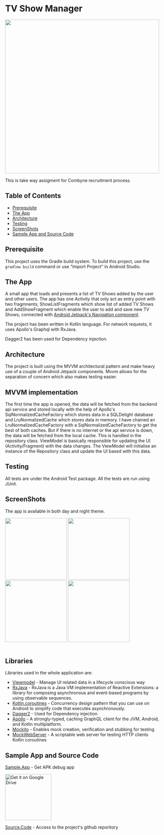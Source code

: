# TV Show Manager

<img src="https://www.svod.org/wp-content/uploads/2014/11/combyne_logo.jpg" width="500" style="max-width:100%;">

This is take way assigment for Combyne recruitment process.

## Table of Contents

- [Prerequisite](#prerequisite)
- [The App](#theapp)
- [Architecture](#architecture)
- [Testing](#testing)
- [ScreenShots](#screenshots)
- [Sample App and Source Code](#sampleappandsourcecode)

## Prerequisite

This project uses the Gradle build system. To build this project, use the
`gradlew build` command or use "Import Project" in Android Studio.

## The App

A small app that loads and presents a list of TV Shows added by the user and other users. 
The app has one Activity that only act as entry point with two fragmnents; ShowListFragments which show list of 
added TV Shows and AddShowFragment which enable the user to add and save new TV Shows; connected with 
 [Android Jetpack's Navigation component](https://developer.android.com/guide/navigation?gclid=Cj0KCQjw1dGJBhD4ARIsANb6Odmh4CV6GS_peBCMej132Lmw-XgWFrSs-QD5qIATxSGStgHi4OLvlkAaAilWEALw_wcB&gclsrc=aw.ds).

The project has been written in Kotlin language. For network requests, it uses Apollo's Graphql with RxJava.

Dagger2 has been used for Dependency injection.

## Architecture
The project is built using the MVVM architectural pattern and make heavy use of a couple of Android Jetpack components. Mvvm allows for the separation of concern which also makes testing easier.


## MVVM implementation
The first time the app is opened, the data will be fetched from the backend api service and stored locally with 
the help of Apollo's SqlNormalizedCacheFactory which stores data in a SQLDelight database and  LruNormalizedCache 
which stores data in memory.
I have chained an LruNormalizedCacheFactory with a SqlNormalizedCacheFactory to get the best of both caches.
But if there is no internet or the api service is down, the data will be fetched from the local cache.
This is handled in the repository class.
ViewModel is basically responsible for updating the UI (Activity/Fragment) with the data changes.
The ViewModel will initialise an instance of the Repository class and update the UI based with this data.



## Testing
All tests are under the Android Test package. All the tests are run using JUnit.

## ScreenShots


The app is available in both day and night theme.


<img src="https://user-images.githubusercontent.com/47601553/132138596-4a7c9a6a-7ae0-45fb-a239-ceafb1d7f870.jpg" width="200" style="max-width:100%;">    <img src="https://user-images.githubusercontent.com/47601553/132138675-5d6261cc-6824-4cb8-af66-a16ef1a2c9f7.jpg" width="200" style="max-width:100%;">   <img src="https://user-images.githubusercontent.com/47601553/132138704-d4d86bb7-3cd3-4c9d-8914-8bc83ee57847.jpg" width="200" style="max-width:100%;">    <img src="https://user-images.githubusercontent.com/47601553/132138611-a8eef9c0-be0e-4ea7-92cd-2802ca332a9a.jpg" width="200" style="max-width:100%;"></br></br>

## Libraries

Libraries used in the whole application are:

- [Viewmodel](https://developer.android.com/topic/libraries/architecture/viewmodel) - Manage UI related data in a lifecycle conscious way 
- [RxJava](https://github.com/ReactiveX/RxJava) - RxJava is a Java VM implementation of Reactive Extensions: a library for composing asynchronous and event-based programs by using observable sequences.
- [Kotlin.coroutines](https://developer.android.com/kotlin/coroutines?gclid=Cj0KCQjw1dGJBhD4ARIsANb6Odld-9wkN4Lkm6UJAvWRshusopwstZH5IXkSLzxv_Q5JYjgjozIywfcaAlS9EALw_wcB&gclsrc=aw.ds) - Concurrency design pattern that you can use on Android to simplify code that executes asynchronously.
- [Dagger2](https://dagger.dev/dev-guide/) - Used for Dependency injection
- [Apollo](https://github.com/apollographql/apollo-android) -  A strongly-typed, caching GraphQL client for the JVM, Android, and Kotlin multiplatform. 
- [Mockito](https://javadoc.io/doc/org.mockito/mockito-core/latest/org/mockito/Mockito.html) - Enables mock creation, verification and stubbing for testing
- [MockWebServer](https://github.com/square/okhttp/tree/master/mockwebserver) - A scriptable web server for testing HTTP clients
Kotlin coroutines
## Sample App and Source Code

[Sample.App](https://drive.google.com/file/d/1zhJAbgBXnlqnxNtl--YDGQIyXFSyeDG7/view?usp=sharing) - Get APK debug app
<p><a href="https://drive.google.com/file/d/1zhJAbgBXnlqnxNtl--YDGQIyXFSyeDG7/view?usp=sharing"><img width="150" alt="Get it on Google Drive" src="https://user-images.githubusercontent.com/47601553/128481494-a5347b33-cc5f-4a2a-8d2a-7fc5f6acd41b.jpg" data-canonical-src="https://storage.googleapis.com/gweb-uniblog-publish-prod/images/Google_Drive.max-1100x1100.png" style="max-width:100%;"></a></p>

[Source.Code](https://github.com/Hechio/tv-show-manager) - Access to the project's github reporitory
